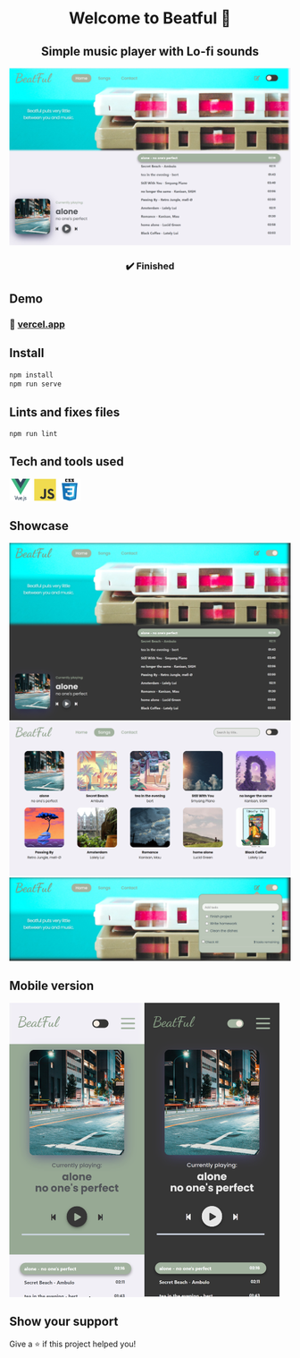 <h1 align="center">Welcome to Beatful 👋</h1>
<h2 align="center">Simple music player with Lo-fi sounds</h2>

<img src="/src/assets/screen/home.png" />

<h3 align="center">✔️ Finished</h3>


## Demo
### 🚀 [vercel.app](https://beatful.vercel.app)


## Install

```sh
npm install
npm run serve
```


## Lints and fixes files
```sh
npm run lint
```


## Tech and tools used
<p align="left">
<img src="https://raw.githubusercontent.com/devicons/devicon/master/icons/vuejs/vuejs-original-wordmark.svg" alt="vuejs" width="40" height="40"/>
<img src="https://raw.githubusercontent.com/devicons/devicon/master/icons/javascript/javascript-original.svg" alt="javascript" width="40" height="40"/>
<img src="https://raw.githubusercontent.com/devicons/devicon/master/icons/css3/css3-original-wordmark.svg" alt="css3" width="40" height="40"/>
</p>


## Showcase
<img src="/src/assets/screen/home_dark.png" />
<img src="/src/assets/screen/songs.png" />
<img src="/src/assets/screen/todo.png" />


## Mobile version
<img align="left" src="/src/assets/screen/mobile_light.png" width="48%" />
<img src="/src/assets/screen/mobile_dark.png" width="48%" />


## Show your support
<p align="left">Give a ⭐️ if this project helped you!</p>
